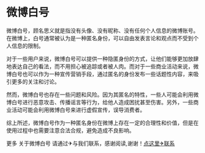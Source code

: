 # 微博白号

微博白号，顾名思义就是指没有头像、没有昵称、没有任何个人信息的微博账号。在微博上，白号通常被认为是一种匿名身份，可以自由发表言论和观点而不受到个人信息的限制。

对于一些用户来说，微博白号可以提供一种隐匿身份的方式，让他们能够更加放肆地表达自己的看法，而不用担心被追踪或者被人肉。而对于一些商业活动来说，微博白号也可以作为一种宣传营销手段，通过匿名的身份发布一些话题性内容，来吸引更多的关注和讨论。

然而，微博白号也存在一些问题和风险。因为其匿名的特性，一些人可能会利用微博白号进行恶意攻击、传播谣言等行为，给他人造成困扰甚至伤害。另外，一些商业活动可能会利用微博白号来进行虚假宣传，误导消费者。

综上所述，微博白号作为一种匿名身份在微博上存在一定的合理性和价值，但是在使用过程中也需要注意合法合规，避免造成不良影响。

更多 关于微博白号 请通过✈与我们联系，感谢阅读,谢谢！[点这里✈联系](https://www.k02.cc)